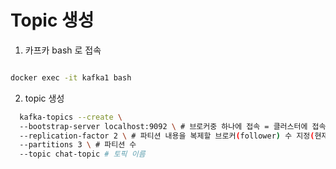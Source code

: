 

# Topic 생성

1. 카프카 bash 로 접속
```bash

docker exec -it kafka1 bash 
```


2. topic 생성
```bash
  kafka-topics --create \ 
  --bootstrap-server localhost:9092 \ # 브로커중 하나에 접속 = 클러스터에 접속됨
  --replication-factor 2 \ # 파티션 내용을 복제할 브로커(follower) 수 지정(현재 1개) , 1로하면 leader 밖에 없음
  --partitions 3 \ # 파티션 수
  --topic chat-topic # 토픽 이름
```